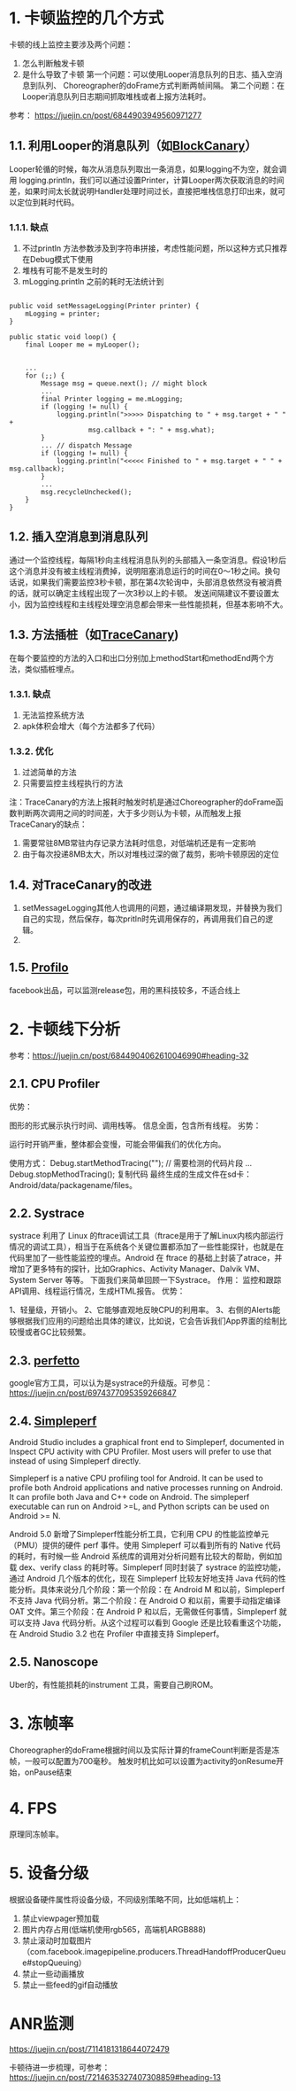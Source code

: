 # 1. 卡顿监控的几个方式
卡顿的线上监控主要涉及两个问题：
1. 怎么判断触发卡顿
2. 是什么导致了卡顿
第一个问题：可以使用Looper消息队列的日志、插入空消息到队列、 Choreographer的doFrame方式判断两帧间隔。
第二个问题：在Looper消息队列日志期间抓取堆栈或者上报方法耗时。

参考：
https://juejin.cn/post/6844903949560971277
## 1.1. 利用Looper的消息队列（如[BlockCanary](https://github.com/markzhai/AndroidPerformanceMonitor)）
Looper轮循的时候，每次从消息队列取出一条消息，如果logging不为空，就会调用 logging.println，我们可以通过设置Printer，计算Looper两次获取消息的时间差，如果时间太长就说明Handler处理时间过长，直接把堆栈信息打印出来，就可以定位到耗时代码。
### 1.1.1. 缺点
1. 不过println 方法参数涉及到字符串拼接，考虑性能问题，所以这种方式只推荐在Debug模式下使用
2. 堆栈有可能不是发生时的
3. mLogging.println 之前的耗时无法统计到
```

public void setMessageLogging(Printer printer) {
    mLogging = printer;
}

public static void loop() {
    final Looper me = myLooper();


    ...
    for (;;) {
        Message msg = queue.next(); // might block
        ...
        final Printer logging = me.mLogging;
        if (logging != null) {
            logging.println(">>>>> Dispatching to " + msg.target + " " +
                    msg.callback + ": " + msg.what);
        }
        ... // dispatch Message
        if (logging != null) {
            logging.println("<<<<< Finished to " + msg.target + " " + msg.callback);
        }
        ...
        msg.recycleUnchecked();
    }
}
```
## 1.2. 插入空消息到消息队列
通过一个监控线程，每隔1秒向主线程消息队列的头部插入一条空消息。假设1秒后这个消息并没有被主线程消费掉，说明阻塞消息运行的时间在0～1秒之间。换句话说，如果我们需要监控3秒卡顿，那在第4次轮询中，头部消息依然没有被消费的话，就可以确定主线程出现了一次3秒以上的卡顿。
发送间隔建议不要设置太小，因为监控线程和主线程处理空消息都会带来一些性能损耗，但基本影响不大。

## 1.3. 方法插桩（如[TraceCanary](https://github.com/Tencent/matrix/wiki/Matrix-Android-TraceCanary))
在每个要监控的方法的入口和出口分别加上methodStart和methodEnd两个方法，类似插桩埋点。
### 1.3.1. 缺点
1. 无法监控系统方法
2. apk体积会增大（每个方法都多了代码）
### 1.3.2. 优化
1. 过滤简单的方法
2. 只需要监控主线程执行的方法

注：TraceCanary的方法上报耗时触发时机是通过Choreographer的doFrame函数判断两次调用之间的时间差，大于多少则认为卡顿，从而触发上报
TraceCanary的缺点：
1. 需要常驻8MB常驻内存记录方法耗时信息，对低端机还是有一定影响
2. 由于每次投递8MB太大，所以对堆栈过深的做了裁剪，影响卡顿原因的定位

## 1.4. 对TraceCanary的改进
1. setMessageLogging其他人也调用的问题，通过编译期发现，并替换为我们自己的实现，然后保存，每次pritln时先调用保存的，再调用我们自己的逻辑。
2. 

## 1.5. [Profilo](https://github.com/facebookincubator/profilo)
facebook出品，可以监测release包，用的黑科技较多，不适合线上

# 2. 卡顿线下分析
参考：https://juejin.cn/post/6844904062610046990#heading-32

## 2.1. CPU Profiler
优势：

图形的形式展示执行时间、调用栈等。
信息全面，包含所有线程。
劣势：

运行时开销严重，整体都会变慢，可能会带偏我们的优化方向。

使用方式：
Debug.startMethodTracing("");
// 需要检测的代码片段
...
Debug.stopMethodTracing();
复制代码
最终生成的生成文件在sd卡：Android/data/packagename/files。

## 2.2. Systrace
systrace 利用了 Linux 的ftrace调试工具（ftrace是用于了解Linux内核内部运行情况的调试工具），相当于在系统各个关键位置都添加了一些性能探针，也就是在代码里加了一些性能监控的埋点。Android 在 ftrace 的基础上封装了atrace，并增加了更多特有的探针，比如Graphics、Activity Manager、Dalvik VM、System Server 等等。
下面我们来简单回顾一下Systrace。
作用：
监控和跟踪API调用、线程运行情况，生成HTML报告。
优势：

1、轻量级，开销小。
2、它能够直观地反映CPU的利用率。
3、右侧的Alerts能够根据我们应用的问题给出具体的建议，比如说，它会告诉我们App界面的绘制比较慢或者GC比较频繁。

## 2.3. [perfetto](https://perfetto.dev/docs/)
google官方工具，可以认为是systrace的升级版。可参见：https://juejin.cn/post/6974377095359266847

## 2.4. [Simpleperf](https://android.googlesource.com/platform/system/extras/+/master/simpleperf/doc/README.md)

Android Studio includes a graphical front end to Simpleperf, documented in Inspect CPU activity with CPU Profiler. Most users will prefer to use that instead of using Simpleperf directly.

Simpleperf is a native CPU profiling tool for Android. It can be used to profile both Android applications and native processes running on Android. It can profile both Java and C++ code on Android. The simpleperf executable can run on Android >=L, and Python scripts can be used on Android >= N.

Android 5.0 新增了Simpleperf性能分析工具，它利用 CPU 的性能监控单元（PMU）提供的硬件 perf 事件。使用 Simpleperf 可以看到所有的 Native 代码的耗时，有时候一些 Android 系统库的调用对分析问题有比较大的帮助，例如加载 dex、verify class 的耗时等。Simpleperf 同时封装了 systrace 的监控功能，通过 Android 几个版本的优化，现在 Simpleperf 比较友好地支持 Java 代码的性能分析。具体来说分几个阶段：第一个阶段：在 Android M 和以前，Simpleperf 不支持 Java 代码分析。第二个阶段：在 Android O 和以前，需要手动指定编译 OAT 文件。第三个阶段：在 Android P 和以后，无需做任何事情，Simpleperf 就可以支持 Java 代码分析。从这个过程可以看到 Google 还是比较看重这个功能，在 Android Studio 3.2 也在 Profiler 中直接支持 Simpleperf。

## 2.5. Nanoscope
Uber的，有性能损耗的instrument 工具，需要自己刷ROM。

# 3. 冻帧率
Choreographer的doFrame根据时间以及实际计算的frameCount判断是否是冻帧，一般可以配置为700毫秒。
触发时机比如可以设置为activity的onResume开始，onPause结束

# 4. FPS
原理同冻帧率。

# 5. 设备分级
根据设备硬件属性将设备分级，不同级别策略不同，比如低端机上：
1. 禁止viewpager预加载
2. 图片内存占用(低端机使用rgb565，高端机ARGB888)
3. 禁止滚动时加载图片（com.facebook.imagepipeline.producers.ThreadHandoffProducerQueue#stopQueuing）
4. 禁止一些动画播放
5. 禁止一些feed的gif自动播放

# ANR监测
https://juejin.cn/post/7114181318644072479




卡顿待进一步梳理，可参考：https://juejin.cn/post/7214635327407308859#heading-13